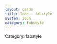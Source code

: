 ```yaml
---
layout: cards
title: Icon - fabstyle
system: icon
category: fabstyle
---
```

<div class="alert alert-secondary mb-4"><span class="i18n innerHTML-category">Category: </span><span class="i18n innerHTML-cat-fabstyle">fabstyle</span></div>
